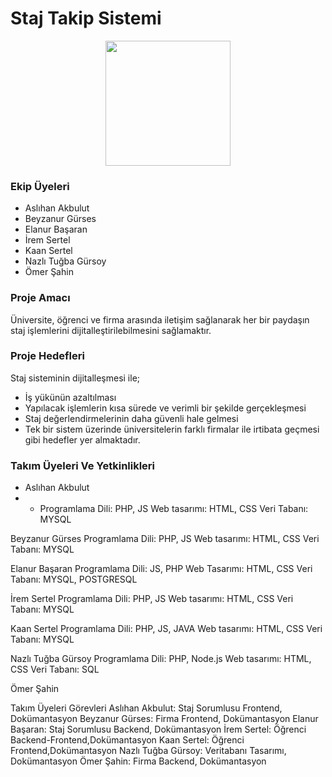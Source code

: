 # Staj Takip Sistemi

<p align="center">
  <img src="https://i.pinimg.com/originals/de/62/f1/de62f1d27616b46d59b8be22bc059bf7.jpg" width="200" />  
</p>
  
### Ekip Üyeleri
- Aslıhan Akbulut
- Beyzanur Gürses
- Elanur Başaran
- İrem Sertel
- Kaan Sertel
- Nazlı Tuğba Gürsoy
- Ömer Şahin

### Proje Amacı

Üniversite, öğrenci ve firma arasında iletişim sağlanarak her bir paydaşın staj işlemlerini dijitalleştirilebilmesini sağlamaktır.


###  Proje Hedefleri
Staj sisteminin dijitalleşmesi ile;
- İş yükünün azaltılması
- Yapılacak işlemlerin kısa sürede ve verimli bir şekilde gerçekleşmesi
- Staj değerlendirmelerinin daha güvenli hale gelmesi
- Tek bir sistem üzerinde üniversitelerin farklı firmalar ile irtibata geçmesi gibi hedefler yer almaktadır.


### Takım Üyeleri Ve Yetkinlikleri
- Aslıhan Akbulut
- - Programlama Dili: PHP, JS 
Web tasarımı: HTML, CSS
Veri Tabanı: MYSQL

Beyzanur Gürses
Programlama Dili: PHP, JS 
Web tasarımı: HTML, CSS
Veri Tabanı: MYSQL

Elanur Başaran
Programlama Dili: JS, PHP
Web Tasarımı: HTML, CSS
Veri Tabanı: MYSQL, POSTGRESQL

İrem Sertel
		Programlama Dili: PHP, JS 
Web tasarımı: HTML, CSS
Veri Tabanı: MYSQL

Kaan Sertel
Programlama Dili: PHP, JS, JAVA
Web tasarımı: HTML, CSS
Veri Tabanı: MYSQL

Nazlı Tuğba Gürsoy
Programlama Dili: PHP, Node.js
Web tasarımı: HTML, CSS
Veri Tabanı: SQL

Ömer Şahin

 Takım Üyeleri Görevleri
Aslıhan Akbulut: Staj Sorumlusu Frontend, Dokümantasyon
Beyzanur Gürses: Firma Frontend, Dokümantasyon
Elanur Başaran: Staj Sorumlusu Backend, Dokümantasyon
İrem Sertel: Öğrenci Backend-Frontend,Dokümantasyon
Kaan Sertel: Öğrenci Frontend,Dokümantasyon
Nazlı Tuğba Gürsoy: Veritabanı Tasarımı, Dokümantasyon
Ömer Şahin: Firma Backend, Dokümantasyon

